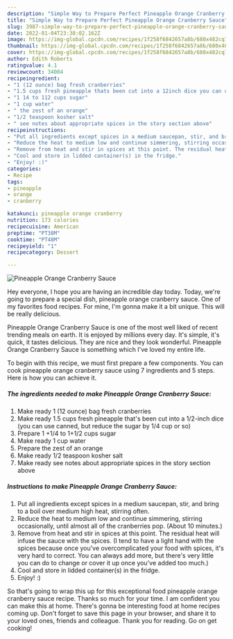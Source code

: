 ```yaml
---
description: "Simple Way to Prepare Perfect Pineapple Orange Cranberry Sauce"
title: "Simple Way to Prepare Perfect Pineapple Orange Cranberry Sauce"
slug: 3987-simple-way-to-prepare-perfect-pineapple-orange-cranberry-sauce
date: 2022-01-04T23:38:02.162Z
image: https://img-global.cpcdn.com/recipes/1f258f6842657a8b/680x482cq70/pineapple-orange-cranberry-sauce-recipe-main-photo.jpg
thumbnail: https://img-global.cpcdn.com/recipes/1f258f6842657a8b/680x482cq70/pineapple-orange-cranberry-sauce-recipe-main-photo.jpg
cover: https://img-global.cpcdn.com/recipes/1f258f6842657a8b/680x482cq70/pineapple-orange-cranberry-sauce-recipe-main-photo.jpg
author: Edith Roberts
ratingvalue: 4.1
reviewcount: 34004
recipeingredient:
- "1 (12 ounce) bag fresh cranberries"
- "1.5 cups fresh pineapple thats been cut into a 12inch dice you can use canned but reduce the sugar by 14 cup or so"
- "1 14 to 112 cups sugar"
- "1 cup water"
- " the zest of an orange"
- "1/2 teaspoon kosher salt"
- " see notes about appropriate spices in the story section above"
recipeinstructions:
- "Put all ingredients except spices in a medium saucepan, stir, and bring to a boil over medium high heat, stirring often."
- "Reduce the heat to medium low and continue simmering, stirring occasionally, until almost all of the cranberries pop. (About 10 minutes.)"
- "Remove from heat and stir in spices at this point. The residual heat will infuse the sauce with the spices. (I tend to have a light hand with the spices because once you&#39;ve overcomplicated your food with spices, it&#39;s very hard to correct. You can always add more, but there&#39;s very little you can do to change or cover it up once you&#39;ve added too much.)"
- "Cool and store in lidded container(s) in the fridge."
- "Enjoy! :)"
categories:
- Recipe
tags:
- pineapple
- orange
- cranberry

katakunci: pineapple orange cranberry 
nutrition: 173 calories
recipecuisine: American
preptime: "PT38M"
cooktime: "PT48M"
recipeyield: "1"
recipecategory: Dessert

---
```



![Pineapple Orange Cranberry Sauce](https://img-global.cpcdn.com/recipes/1f258f6842657a8b/680x482cq70/pineapple-orange-cranberry-sauce-recipe-main-photo.jpg)

Hey everyone, I hope you are having an incredible day today. Today, we're going to prepare a special dish, pineapple orange cranberry sauce. One of my favorites food recipes. For mine, I'm gonna make it a bit unique. This will be really delicious.



Pineapple Orange Cranberry Sauce is one of the most well liked of recent trending meals on earth. It is enjoyed by millions every day. It's simple, it's quick, it tastes delicious. They are nice and they look wonderful. Pineapple Orange Cranberry Sauce is something which I've loved my entire life.


To begin with this recipe, we must first prepare a few components. You can cook pineapple orange cranberry sauce using 7 ingredients and 5 steps. Here is how you can achieve it.

<!--inarticleads1-->

##### The ingredients needed to make Pineapple Orange Cranberry Sauce:

1. Make ready 1 (12 ounce) bag fresh cranberries
1. Make ready 1.5 cups fresh pineapple that&#39;s been cut into a 1/2-inch dice (you can use canned, but reduce the sugar by 1/4 cup or so)
1. Prepare 1 +1/4 to 1+1/2 cups sugar
1. Make ready 1 cup water
1. Prepare  the zest of an orange
1. Make ready 1/2 teaspoon kosher salt
1. Make ready  see notes about appropriate spices in the story section above




<!--inarticleads2-->

##### Instructions to make Pineapple Orange Cranberry Sauce:

1. Put all ingredients except spices in a medium saucepan, stir, and bring to a boil over medium high heat, stirring often.
1. Reduce the heat to medium low and continue simmering, stirring occasionally, until almost all of the cranberries pop. (About 10 minutes.)
1. Remove from heat and stir in spices at this point. The residual heat will infuse the sauce with the spices. (I tend to have a light hand with the spices because once you&#39;ve overcomplicated your food with spices, it&#39;s very hard to correct. You can always add more, but there&#39;s very little you can do to change or cover it up once you&#39;ve added too much.)
1. Cool and store in lidded container(s) in the fridge.
1. Enjoy! :)




So that's going to wrap this up for this exceptional food pineapple orange cranberry sauce recipe. Thanks so much for your time. I am confident you can make this at home. There's gonna be interesting food at home recipes coming up. Don't forget to save this page in your browser, and share it to your loved ones, friends and colleague. Thank you for reading. Go on get cooking!
